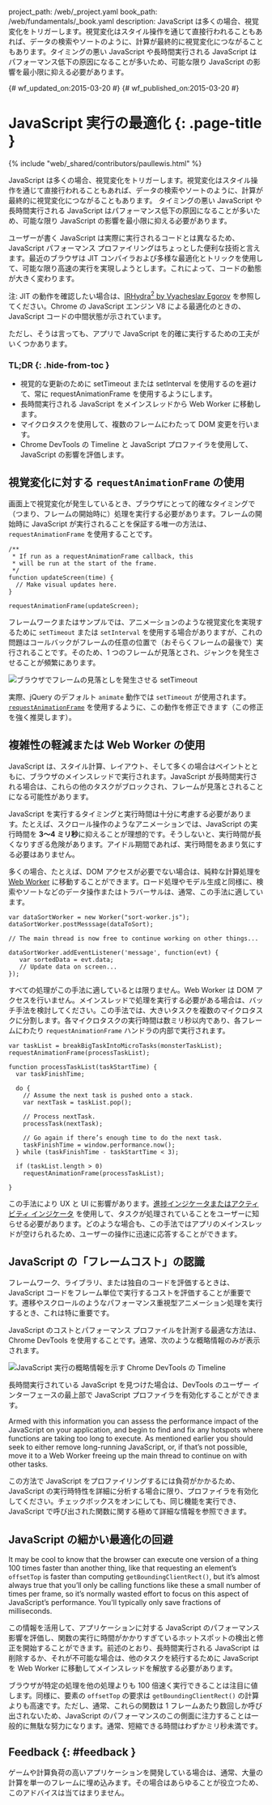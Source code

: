 project_path: /web/_project.yaml book_path: /web/fundamentals/_book.yaml description: JavaScript は多くの場合、視覚変化をトリガーします。視覚変化はスタイル操作を通じて直接行われることもあれば、データの検索やソートのように、計算が最終的に視覚変化につながることもあります。タイミングの悪い JavaScript や長時間実行される JavaScript はパフォーマンス低下の原因になることが多いため、可能な限り JavaScript の影響を最小限に抑える必要があります。

{# wf_updated_on:2015-03-20 #} {# wf_published_on:2015-03-20 #}

# JavaScript 実行の最適化 {: .page-title }

{% include "web/_shared/contributors/paullewis.html" %}

JavaScript は多くの場合、視覚変化をトリガーします。視覚変化はスタイル操作を通じて直接行われることもあれば、データの検索やソートのように、計算が最終的に視覚変化につながることもあります。 タイミングの悪い JavaScript や長時間実行される JavaScript はパフォーマンス低下の原因になることが多いため、可能な限り JavaScript の影響を最小限に抑える必要があります。

ユーザーが書く JavaScript は実際に実行されるコードとは異なるため、JavaScript パフォーマンス プロファイリングはちょっとした便利な技術と言えます。最近のブラウザは JIT コンパイラおよび多様な最適化とトリックを使用して、可能な限り高速の実行を実現しようとします。これによって、コードの動態が大きく変わります。

注: JIT の動作を確認したい場合は、[IRHydra<sup>2</sup> by Vyacheslav Egorov](http://mrale.ph/irhydra/2/) を参照してください。Chrome の JavaScript エンジン V8 による最適化のときの、JavaScript コードの中間状態が示されています。

ただし、そうは言っても、アプリで JavaScript を的確に実行するための工夫がいくつかあります。

### TL;DR {: .hide-from-toc }

* 視覚的な更新のために setTimeout または setInterval を使用するのを避けて、常に requestAnimationFrame を使用するようにします。
* 長時間実行される JavaScript をメインスレッドから Web Worker に移動します。
* マイクロタスクを使用して、複数のフレームにわたって DOM 変更を行います。
* Chrome DevTools の Timeline と JavaScript プロファイラを使用して、JavaScript の影響を評価します。

## 視覚変化に対する `requestAnimationFrame` の使用

画面上で視覚変化が発生しているとき、ブラウザにとって的確なタイミングで（つまり、フレームの開始時に）処理を実行する必要があります。フレームの開始時に JavaScript が実行されることを保証する唯一の方法は、`requestAnimationFrame` を使用することです。

    /**
     * If run as a requestAnimationFrame callback, this
     * will be run at the start of the frame.
     */
    function updateScreen(time) {
      // Make visual updates here.
    }
    
    requestAnimationFrame(updateScreen);
    

フレームワークまたはサンプルでは、アニメーションのような視覚変化を実現するために `setTimeout` または `setInterval` を使用する場合がありますが、これの問題はコールバックがフレームの任意の位置で（おそらくフレームの最後で）実行されることです。そのため、1 つのフレームが見落とされ、ジャンクを発生させることが頻繁にあります。

<img src="images/optimize-javascript-execution/settimeout.jpg" alt="ブラウザでフレームの見落としを発生させる setTimeout" />

実際、jQuery のデフォルト `animate` 動作では `setTimeout` が使用されます。[`requestAnimationFrame`](https://github.com/gnarf/jquery-requestAnimationFrame) を使用するように、この動作を修正できます（この修正を強く推奨します）。

## 複雑性の軽減または Web Worker の使用

JavaScript は、スタイル計算、レイアウト、そして多くの場合はペイントとともに、ブラウザのメインスレッドで実行されます。JavaScript が長時間実行される場合は、これらの他のタスクがブロックされ、フレームが見落とされることになる可能性があります。

JavaScript を実行するタイミングと実行時間は十分に考慮する必要があります。たとえば、スクロール操作のようなアニメーションでは、JavaScript の実行時間を **3～4 ミリ秒**に抑えることが理想的です。そうしないと、実行時間が長くなりすぎる危険があります。アイドル期間であれば、実行時間をあまり気にする必要はありません。

多くの場合、たとえば、DOM アクセスが必要でない場合は、純粋な計算処理を [Web Worker](https://developer.mozilla.org/en-US/docs/Web/API/Web_Workers_API/basic_usage) に移動することができます。ロード処理やモデル生成と同様に、検索やソートなどのデータ操作またはトラバーサルは、通常、この手法に適しています。

    var dataSortWorker = new Worker("sort-worker.js");
    dataSortWorker.postMesssage(dataToSort);
    
    // The main thread is now free to continue working on other things...
    
    dataSortWorker.addEventListener('message', function(evt) {
       var sortedData = evt.data;
       // Update data on screen...
    });
    

すべての処理がこの手法に適しているとは限りません。Web Worker は DOM アクセスを行いません。メインスレッドで処理を実行する必要がある場合は、バッチ手法を検討してください。この手法では、大きいタスクを複数のマイクロタスクに分割します。各マイクロタスクの実行時間は数ミリ秒以内であり、各フレームにわたり `requestAnimationFrame` ハンドラの内部で実行されます。

    var taskList = breakBigTaskIntoMicroTasks(monsterTaskList);
    requestAnimationFrame(processTaskList);
    
    function processTaskList(taskStartTime) {
      var taskFinishTime;
    
      do {
        // Assume the next task is pushed onto a stack.
        var nextTask = taskList.pop();
    
        // Process nextTask.
        processTask(nextTask);
    
        // Go again if there’s enough time to do the next task.
        taskFinishTime = window.performance.now();
      } while (taskFinishTime - taskStartTime < 3);
    
      if (taskList.length > 0)
        requestAnimationFrame(processTaskList);
    
    }
    

この手法により UX と UI に影響があります。[進捗インジケータまたはアクティビティ インジケータ](https://www.google.com/design/spec/components/progress-activity.html) を使用して、タスクが処理されていることをユーザーに知らせる必要があります。どのような場合も、この手法ではアプリのメインスレッドが空けられるため、ユーザーの操作に迅速に応答することができます。

## JavaScript の「フレームコスト」の認識

フレームワーク、ライブラリ、または独自のコードを評価するときは、JavaScript コードをフレーム単位で実行するコストを評価することが重要です。遷移やスクロールのようなパフォーマンス重視型アニメーション処理を実行するとき、これは特に重要です。

JavaScript のコストとパフォーマンス プロファイルを計測する最適な方法は、Chrome DevTools を使用することです。通常、次のような概略情報のみが表示されます。

<img src="images/optimize-javascript-execution/low-js-detail.png"
     alt="JavaScript 実行の概略情報を示す Chrome DevTools の Timeline" />

長時間実行されている JavaScript を見つけた場合は、DevTools のユーザー インターフェースの最上部で JavaScript プロファイラを有効化することができます。

Armed with this information you can assess the performance impact of the JavaScript on your application, and begin to find and fix any hotspots where functions are taking too long to execute. As mentioned earlier you should seek to either remove long-running JavaScript, or, if that’s not possible, move it to a Web Worker freeing up the main thread to continue on with other tasks.

この方法で JavaScript をプロファイリングするには負荷がかかるため、JavaScript の実行時特性を詳細に分析する場合に限り、プロファイラを有効化してください。チェックボックスをオンにしても、同じ機能を実行でき、JavaScript で呼び出された関数に関する極めて詳細な情報を参照できます。

## JavaScript の細かい最適化の回避

It may be cool to know that the browser can execute one version of a thing 100 times faster than another thing, like that requesting an element’s `offsetTop` is faster than computing `getBoundingClientRect()`, but it’s almost always true that you’ll only be calling functions like these a small number of times per frame, so it’s normally wasted effort to focus on this aspect of JavaScript’s performance. You'll typically only save fractions of milliseconds.

この情報を活用して、アプリケーションに対する JavaScript のパフォーマンス影響を評価し、関数の実行に時間がかかりすぎているホットスポットの検出と修正を開始することができます。前述のとおり、長時間実行される JavaScript は削除するか、それが不可能な場合は、他のタスクを続行するために JavaScript を Web Worker に移動してメインスレッドを解放する必要があります。

ブラウザが特定の処理を他の処理よりも 100 倍速く実行できることは注目に値します。同様に、要素の `offsetTop` の要求は `getBoundingClientRect()` の計算よりも高速です。ただし、通常、これらの関数は 1 フレームあたり数回しか呼び出されないため、JavaScript のパフォーマンスのこの側面に注力することは一般的に無駄な努力になります。通常、短縮できる時間はわずかミリ秒未満です。

## Feedback {: #feedback }

ゲームや計算負荷の高いアプリケーションを開発している場合は、通常、大量の計算を単一のフレームに埋め込みます。その場合はあらゆることが役立つため、このアドバイスは当てはまりません。